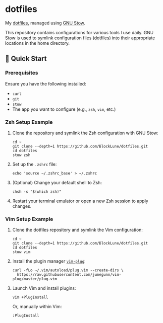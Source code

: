 # dotfiles

My [dotfiles](https://dotfiles.github.io/), managed using [GNU Stow](https://brandon.invergo.net/news/2012-05-26-using-gnu-stow-to-manage-your-dotfiles.html).

This repository contains configurations for various tools I use daily. GNU Stow is used to symlink configuration files (dotfiles) into their appropriate locations in the home directory.

## 🚀 Quick Start

### Prerequisites

Ensure you have the following installed:

- `curl`
- `git`
- `stow`
- The app you want to configure (e.g., `zsh`, `vim`, etc.)

### Zsh Setup Example

1. Clone the repository and symlink the Zsh configuration with GNU Stow:

   ```shell
   cd ~
   git clone --depth=1 https://github.com/BlockLune/dotfiles.git
   cd dotfiles
   stow zsh
   ```

2. Set up the `.zshrc` file:

   ```shell
   echo 'source ~/.zshrc_base' > ~/.zshrc
   ```

3. (Optional) Change your default shell to Zsh:

   ```shell
   chsh -s "$(which zsh)"
   ```

4. Restart your terminal emulator or open a new Zsh session to apply changes.

### Vim Setup Example

1. Clone the dotfiles repository and symlink the Vim configuration:

   ```shell
   cd ~
   git clone --depth=1 https://github.com/BlockLune/dotfiles.git
   cd dotfiles
   stow vim
   ```

2. Install the plugin manager [`vim-plug`](https://github.com/junegunn/vim-plug):

   ```shell
   curl -fLo ~/.vim/autoload/plug.vim --create-dirs \
     https://raw.githubusercontent.com/junegunn/vim-plug/master/plug.vim
   ```

3. Launch Vim and install plugins:

   ```shell
   vim +PlugInstall
   ```

   Or, manually within Vim:

   ```text
   :PlugInstall
   ```

